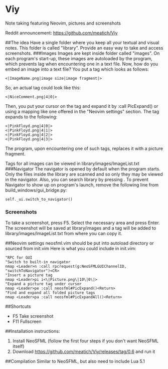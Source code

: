 # Viy
Note taking featuring Neovim, pictures and screenshots

Reddit announcement: https://github.com/meatich/Viy

##The idea 
Have a single folder where you keep all your textual and visual notes. This folder is called "library". Provide an easy way to take and access screenshots.
###Images
Images are kept inside folder called "images". On each program's start-up, these images are autoloaded by the program, which prevents lag when encountering one in a text file.
Now, how do you embed an image into a text file? You put a tag which looks as follows:
```
<|ImageName.png|image size|image fragment|>
```
So, an actual tag could look like this:
```
<|NiceComment.png|4|0|>
```
Then, you put your cursor on the tag and expand it by :call PicExpand() or using a mapping like one offered in the "Neovim settings" section. The tag expands to the following:
```
<|PinkFloyd.png|4|0|>
<|PinkFloyd.png|4|1|>
<|PinkFloyd.png|4|2|>
<|PinkFloyd.png|4|3|>
```
The program, upon encountering one of such tags, replaces it with a picture fragment.

Tags for all images can be viewed in library/images/ImageList.txt
###Navigator
The navigator is opened by default when the program starts. Only the files inside the library are scanned and so only they may be viewed in the navigator.
Also, you can search library by pressing <F2>.
To prevent Navigator to show up on program's launch, remove the following line from build_windows/gui_bridge.py:
```
self._ui.switch_to_navigator()
```
### Screenshots
To take a screenshot, press F5. Select the necessary area and press Enter. The screenshot will be saved at library/images and a tag will be added to library/images/ImageList.txt from where you can copy it.

##Neovim settings
neosfml.vim should be put into autoload directory or sourced from init.vim
Here is what you could include in init.vim:
```
"RPC for GUI
"Switch to built-in navigator
nmap <Leader>n :call rpcrequest(g:NeoSFMLGUIChannelID, "switchToNavigator")<CR>
"Insert a picture tag
nmap <Leader>pi i<\|Picture.png\|10\|0\|>
"Expand a picture tag under cursor
nmap <Leader>pe :call neosfml#PicExpand()<Return>
"Find and expand all folded picture tags
nmap <Leader>pa :call neosfml#PicExpandAll()<Return>
```

##Shortcuts
* F5  Take screenshot
* F11 Fullscreen

##Installation instructions:
1. Install NeoSFML (follow the first four steps if you don't want NeoSFML itself)
2. Download https://github.com/meatich/Viy/releases/tag/0.6 and run it

##Compilation
Similar to NeoSFML, but also need to include Lua 5.1
